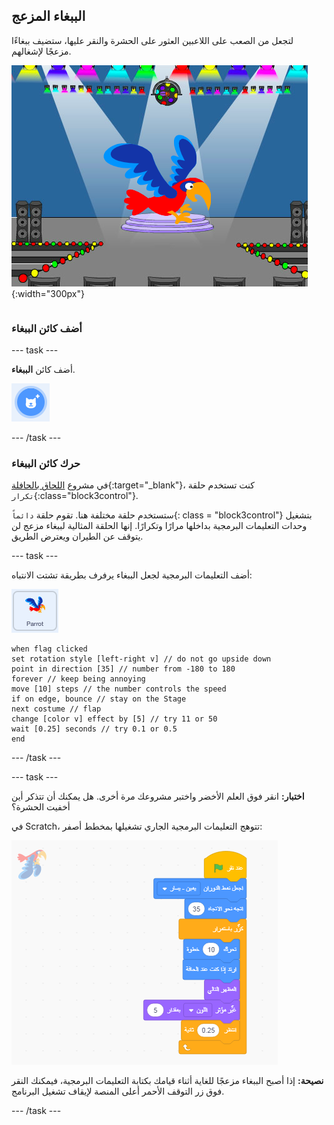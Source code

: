 ## الببغاء المزعج

<div style="display: flex; flex-wrap: wrap">
<div style="flex-basis: 200px; flex-grow: 1; margin-right: 15px;">
لتجعل من الصعب على اللاعبين العثور على الحشرة والنقر عليها، ستضيف ببغاءًا مزعجًا لإشغالهم. 
</div>
<div>

![A colourful parrot on the Stage.](images/parrot-distraction.png){:width="300px"}

</div>
</div>

### أضف كائن الببغاء

--- task ---

أضف كائن **الببغاء**.

![أيقونة "اختر كائن".](images/sprite-button.png)

--- /task ---

### حرك كائن الببغاء

في مشروع [اللحاق بالحافلة](https://projects.raspberrypi.org/en/projects/catch-the-bus){:target="_blank"}، كنت تستخدم حلقة `تكرار`{:class="block3control"}.

ستستخدم حلقة مختلفة هنا. تقوم حلقة `دائماً`{: class = "block3control"} بتشغيل وحدات التعليمات البرمجية بداخلها مرارًا وتكرارًا. إنها الحلقة المثالية لببغاء مزعج لن يتوقف عن الطيران ويعترض الطريق.

--- task ---

أضف التعليمات البرمجية لجعل الببغاء يرفرف بطريقة تشتت الانتباه:

![كائن الببغاء.](images/parrot-sprite.png)


```blocks3
when flag clicked
set rotation style [left-right v] // do not go upside down
point in direction [35] // number from -180 to 180
forever // keep being annoying
move [10] steps // the number controls the speed
if on edge, bounce // stay on the Stage
next costume // flap
change [color v] effect by [5] // try 11 or 50
wait [0.25] seconds // try 0.1 or 0.5
end
```

--- /task ---

--- task ---

**اختبار:** انقر فوق العلم الأخضر واختبر مشروعك مرة أخرى. هل يمكنك أن تتذكر أين أخفيت الحشرة؟

في Scratch، تتوهج التعليمات البرمجية الجاري تشغيلها بمخطط أصفر:

![](images/running-code.png)

**نصيحة:** إذا أصبح الببغاء مزعجًا للغاية أثناء قيامك بكتابة التعليمات البرمجية، فيمكنك النقر فوق زر التوقف الأحمر أعلى المنصة لإيقاف تشغيل البرنامج.

--- /task ---

